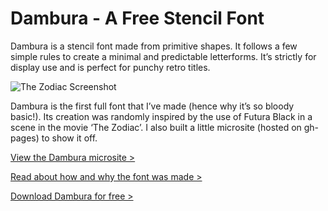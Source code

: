 # Dambura - A Free Stencil Font

Dambura is a stencil font made from primitive shapes. It follows a few simple rules to create a minimal and predictable letterforms. It’s strictly for display use and is perfect for punchy retro titles.

![The Zodiac Screenshot](https://rxmac.github.io/dambura/images/dambura-preview.jpg "The Zodiac")

Dambura is the first full font that I’ve made (hence why it’s so bloody basic!). Its creation was randomly inspired by the use of Futura Black in a scene in the movie ‘The Zodiac’. I also built a little microsite (hosted on gh-pages) to show it off.

[View the Dambura microsite >](https://rxmac.github.io/dambura)

[Read about how and why the font was made >](http://rorymacrae.co.uk/dambura-font-design)

[Download Dambura for free >](https://github.com/rxmac/dambura/archive/master.zip)
